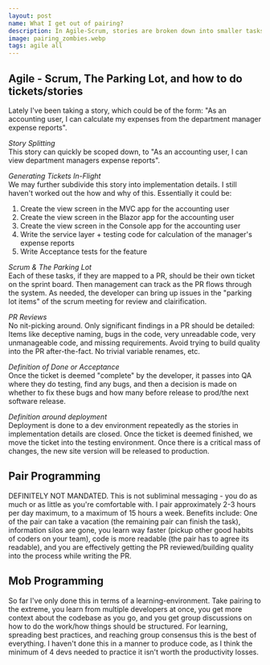 ```yaml
---
layout: post
name: What I get out of pairing?
description: In Agile-Scrum, stories are broken down into smaller tasks for clarity and manageability, such as splitting a complex story into simpler implementation steps like creating specific view screens or writing service layers. These tasks are tracked on the sprint board, with issues discussed in the scrum meeting's "parking lot" for clarification.
image: pairing_zombies.webp
tags: agile all
---
```


## Agile - Scrum, The Parking Lot, and how to do tickets/stories

Lately I've been taking a story, which could be of the form: "As an accounting user, I can calculate my expenses from the department manager expense reports".

*Story Splitting*  
This story can quickly be scoped down, to "As an accounting user, I can view department managers expense reports".

*Generating Tickets In-Flight*  
We may further subdivide this story into implementation details. I still haven't worked out the how and why of this. Essentially it could be:

1. Create the view screen in the MVC app for the accounting user
2. Create the view screen in the Blazor app for the accounting user
3. Create the view screen in the Console app for the accounting user
4. Write the service layer + testing code for calculation of the manager's expense reports
5. Write Acceptance tests for the feature

*Scrum & The Parking Lot*  
Each of these tasks, if they are mapped to a PR, should be their own ticket on the sprint board. Then management can track as the PR flows through
the system. As needed, the developer can bring up issues in the "parking lot items" of the scrum meeting for review and clairification.

*PR Reviews*  
No nit-picking around. Only significant findings in a PR should be detailed: Items like deceptive naming, bugs in the code, very unreadable code, 
very unmanageable code, and missing requirements. Avoid trying to build quality into the PR after-the-fact. No trivial variable renames, etc.

*Definition of Done or Acceptance*  
Once the ticket is deemed "complete" by the developer, it passes into QA where they do testing, find any bugs, and then a decision is made on whether 
to fix these bugs and how many before release to prod/the next software release.

*Definition around deployment*  
Deployment is done to a dev environment repeatedly as the stories in implementation details are closed. Once the ticket is deemed finished, we move the ticket
into the testing environment. Once there is a critical mass of changes, the new site version will be released to production.

## Pair Programming
DEFINITELY NOT MANDATED. This is not subliminal messaging - you do as much or as little as you're comfortable with. I pair approximately 2-3 hours per day
maximum, to a maximum of 15 hours a week. Benefits include: One of the pair can take a vacation (the remaining pair can finish the task), information silos 
are gone, you learn way faster (pickup other good habits of coders on your team), code is more readable (the pair has to agree its readable), and you are effectively
getting the PR reviewed/building quality into the process while writing the PR.

## Mob Programming
So far I've only done this in terms of a learning-environment. Take pairing to the extreme, you learn from multiple developers at once, you get more context
about the codebase as you go, and you get group discussions on how to do the work/how things should be structured. For learning, spreading best practices, and reaching
group consensus this is the best of everything. I haven't done this in a manner to produce code, as I think the minimum of 4 devs needed to practice it isn't worth
the productivity losses.
